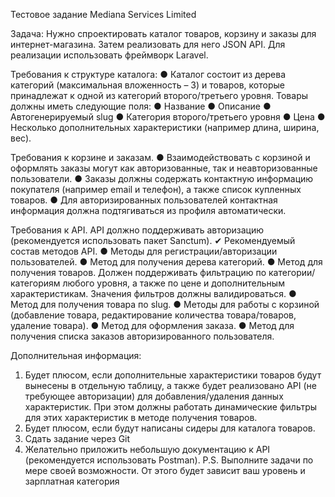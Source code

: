 Тестовое задание  					Mediana Services Limited

Задача: Нужно спроектировать каталог товаров, корзину и заказы для интернет-магазина. Затем реализовать для него JSON API. Для реализации использовать фреймворк Laravel.  

Требования к структуре каталога:
●	Каталог состоит из дерева категорий (максимальная вложенность – 3) и товаров, которые принадлежат к одной из категорий второго/третьего уровня. Товары должны иметь следующие поля:
●	Название 
●	Описание 
●	Автогенерируемый slug 
●	Категория второго/третьего уровня 
●	Цена
●	Несколько дополнительных характеристики (например длина, ширина, вес). 

Требования к корзине и заказам.
●	Взаимодействовать с корзиной и оформлять заказы могут как авторизованные, так и неавторизованные пользователи. 
●	Заказы должны содержать контактную информацию покупателя (например email и телефон), а также список купленных товаров. 
●	Для авторизированных пользователей контактная информация должна подтягиваться из профиля автоматически. 

Требования к API.
API должно поддерживать авторизацию (рекомендуется использовать пакет Sanctum). ✔
Рекомендуемый состав методов API.
●	Методы для регистрации/авторизации пользователей. 
●	Метод для получения дерева категорий. 
●	Метод для получения товаров. Должен поддерживать фильтрацию по категории/категориям любого уровня, а также по цене и дополнительным характеристикам. Значения фильтров должны валидироваться. 
●	Метод для получения товара по slug. 
●	Методы для работы с корзиной (добавление товара, редактирование количества товара/товаров, удаление товара). 
●	Метод для оформления заказа. 
●	Метод для получения списка заказов авторизированного пользователя. 


Дополнительная информация:

1.	Будет плюсом, если дополнительные характеристики товаров будут вынесены в отдельную таблицу, а также будет реализовано API (не требующее авторизации) для добавления/удаления данных характеристик. При этом должны работать динамические фильтры для этих характеристик в методе получения товаров. 
2.	Будет плюсом, если будут написаны сидеры для каталога товаров. 
3.	Сдать задание через Git
4.	Желательно приложить небольшую документацию к API (рекомендуется использовать Postman).
P.S. Выполните задачи по мере своей возможности. От этого будет зависит ваш уровень и зарплатная категория

